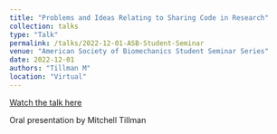 ```yaml
---
title: "Problems and Ideas Relating to Sharing Code in Research"
collection: talks
type: "Talk"
permalink: /talks/2022-12-01-ASB-Student-Seminar
venue: "American Society of Biomechanics Student Seminar Series"
date: 2022-12-01
authors: "Tillman M"
location: "Virtual"
---
```


[Watch the talk here](https://www.youtube.com/watch?v=D6GV7sVvbsA&t=0s)

Oral presentation by Mitchell Tillman
